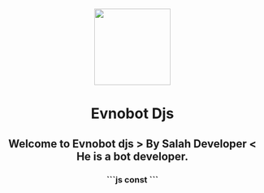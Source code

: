 <h1 align="center"><img src="https://www.evnobot.repl.co/evnobot.png" width="150" height="150"></h1>
<h1 align="center">Evnobot Djs</h1>
<h2 align="center">
Welcome to Evnobot djs > By Salah Developer < He is a bot developer.
</h2>

<h3 align="center">
```js
const
```
</h3>
